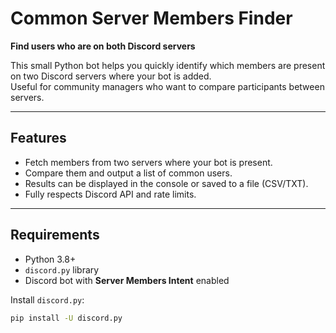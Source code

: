 # Common Server Members Finder

**Find users who are on both Discord servers**

This small Python bot helps you quickly identify which members are present on two Discord servers where your bot is added.  
Useful for community managers who want to compare participants between servers.

---

## Features

- Fetch members from two servers where your bot is present.  
- Compare them and output a list of common users.  
- Results can be displayed in the console or saved to a file (CSV/TXT).  
- Fully respects Discord API and rate limits.

---

## Requirements

- Python 3.8+  
- `discord.py` library  
- Discord bot with **Server Members Intent** enabled

Install `discord.py`:

```bash
pip install -U discord.py
